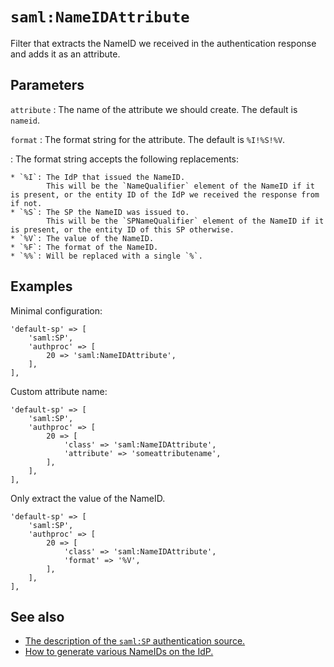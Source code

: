 `saml:NameIDAttribute`
======================

Filter that extracts the NameID we received in the authentication response and adds it as an attribute.

Parameters
----------

`attribute`
:   The name of the attribute we should create.
    The default is `nameid`.

`format`
:   The format string for the attribute.
    The default is `%I!%S!%V`.

:   The format string accepts the following replacements:

    * `%I`: The IdP that issued the NameID.
            This will be the `NameQualifier` element of the NameID if it is present, or the entity ID of the IdP we received the response from if not.
    * `%S`: The SP the NameID was issued to.
            This will be the `SPNameQualifier` element of the NameID if it is present, or the entity ID of this SP otherwise.
    * `%V`: The value of the NameID.
    * `%F`: The format of the NameID.
    * `%%`: Will be replaced with a single `%`.

Examples
--------

Minimal configuration:

    'default-sp' => [
        'saml:SP',
        'authproc' => [
            20 => 'saml:NameIDAttribute',
        ],
    ],

Custom attribute name:

    'default-sp' => [
        'saml:SP',
        'authproc' => [
            20 => [
                'class' => 'saml:NameIDAttribute',
                'attribute' => 'someattributename',
            ],
        ],
    ],

Only extract the value of the NameID.

    'default-sp' => [
        'saml:SP',
        'authproc' => [
            20 => [
                'class' => 'saml:NameIDAttribute',
                'format' => '%V',
            ],
        ],
    ],

See also
--------

 * [The description of the `saml:SP` authentication source.](./saml:sp)
 * [How to generate various NameIDs on the IdP.](./saml:nameid)
